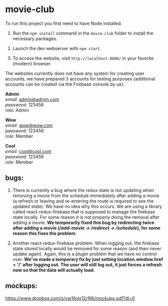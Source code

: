 # movie-club

To run this project you first need to have Node installed.

1. Run the `npm install` command in the `movie-club` folder to install the necessary packages.

2. Launch the dev webserver with `npm start`.

3. To access the website, visit `http://localhost:8080/` in your favorite (modern) browser.

The websites currently does not have any system for creating user accounts, we have prepared 3 accounts for testing purposes (additional accounts can be created via the Firebase console by us):

**Admin**  
*email:* admin@admin.com  
*password:* 123456  
*role:* Admin  
  
**Wow**  
*email:* wow@wow.com  
*password:* 123456  
*role:* Member  
  
**Cool**  
*email:* cool@cool.com  
*password:* 123456  
*role:* Member  

bugs:
-------
1. There is currently a bug where the redux state is not updating when removing a movie from the schedule immediately after adding a movie (a refresh or leaving and re-entering the route is required to see the updated state). We have no idea why this occurs. We are using a library called react-redux-firebase that is supposed to manage the firebase state locally. For some reason it is not properly doing the removal after adding a movie. **We temporarily fixed this bug by redirecting twice after adding a movie (*/add-movie -> /redirect -> /schedule*), for some reason this fixes the problem**.

2. Another react-redux-firebase problem: When logging out, the firebase state stored locally would be removed for some reason (and then never update again). Again, this is a plugin problem that we have no control over. **We've made a temporary fix by just setting location.window.href = '/' after logging out. The user will still log out, it just forces a refresh now so that the data will actually load.**

mockups:
---------
https://www.dropbox.com/s/yw1llolx12rfll6/mockups.pdf?dl=0
